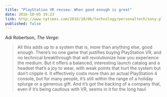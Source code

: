```yaml
---
title: "PlayStation VR review: When good enough is great"
date: 2016-10-05 19:23
link: http://www.nytimes.com/2016/10/06/technology/personaltech/sony-playstation-vr-review-the-best-of-an-early-crop.html
published: false
---
```


Adi Robertson, _The Verge_: 

> All this adds up to a system that is, more than anything else, good enough. There’s no one game that justifies buying PlayStation VR, and no technical breakthrough that will revolutionize how you experience the medium. But it offers a balanced, interesting launch catalog and a headset that’s a joy to wear, with weak points that hurt the system but don’t cripple it. It effectively costs more than an actual PlayStation 4 console, but for many people, it’s still within the range of a holiday splurge or a generous gift. And it’s got the backing of a company that, even if it’s being cautious with VR, seems in it for the long haul.

